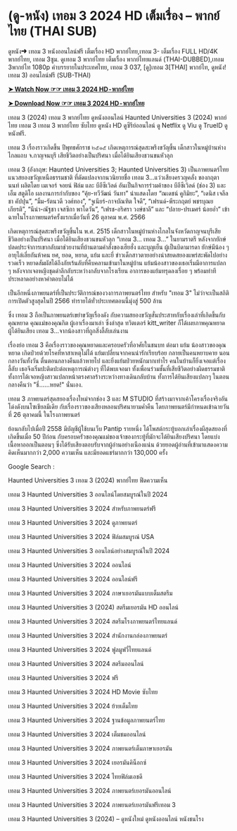 <h1>(ดู-หนัง) เทอม 3 2024 HD เต็มเรื่อง – พากย์ไทย (THAI SUB)</h1>
ดูหนัง➜ เทอม 3 หนังออนไลน์ฟรี เต็มเรื่อง HD พากย์ไทย,เทอม 3- เต็มเรื่อง FULL HD/4K พากย์ไทย, เทอม 3ซูม. ดูเทอม 3 พากย์ไทย เต็มเรื่อง พากย์ไทยแลนด์ (THAI-DUBBED),เทอม 3พากย์ไท 1080p คำบรรยายในประเทศไทย, เทอม 3 037, [ดู]เทอม 3[THAI] พากย์ไท, ดูหนัง!เทอม 3) ออนไลน์ฟรี (SUB-THAI)<p>

**[➤ Watch Now ☞☞ เทอม 3 2024 HD - พากย์ไทย](https://bit.ly/3LQkAjC)**


**[➤ Download Now ☞☞ เทอม 3 2024 HD - พากย์ไทย](https://bit.ly/3LQkAjC)**


เทอม 3 (2024) เทอม 3 พากย์ไทย ดูหนังออนไลน์ Haunted Universities 3 (2024) พากย์ไทย เทอม 3 เทอม 3 พากย์ไทย ซับไทย ดูหนัง HD ดูซีรีย์ออนไลน์ ดู Netflix ดู Viu ดู TrueID ดูหนังฟรี.

เทอม 3 เรื่องราวเกิดขึ้น ปีพุทธศักราช ๒๕๑๕ เกิดเหตุการณ์สุดสะพรึงขวัญขึ้น เด็กสาวในหมู่บ้านห่างไกลแถบ จ.กาญจนบุรี เสียชีวิตอย่างเป็นปริศนา เมื่อได้ยินเสียงชวนขนหัวลุก

เทอม 3 (อังกฤษ: Haunted Universities 3; Haunted Universities 3) เป็นภาพยนตร์ไทยแนวสยองขวัญเหนือธรรมชาติ ที่ดัดแปลงจากนวนิยายชื่อ เทอม 3…แว่วเสียงครวญคลั่ง ของกฤตานนท์ ผลิตโดย เมเจอร์ จอยน์ ฟิล์ม และ บีอีซีเวิลด์ อันเป็นกิจการร่วมค้าของ บีอีซีเวิลด์ (ช่อง 3) และ เอ็ม สตูดิโอ ผลงานการกำกับของ “คุ้ย-ทวีวัฒน์ วันทา” นำแสดงโดย “ณเดชน์ คูกิมิยะ”, “เดนิส เจลีลชา คัปปุน”, “มิ้ม-รัตนวดี วงศ์ทอง”, “จูเนียร์-กาจบัณฑิต ใจดี”, “เฟรนด์-พีระกฤตย์ พชรบุณยเกียรติ”, “นีน่า-ณัฐชา เจสซิกา พาโดวัน”, “เฟรช-อริศรา วงษ์ชาลี” และ “ปลาย-ปรเมศร์ น้อยอ่ำ” เข้าฉายในโรงภาพยนตร์ครั้งแรกเมื่อวันที่ 26 ตุลาคม พ.ศ. 2566

เกิดเหตุการณ์สุดสะพรึงขวัญขึ้นใน พ.ศ. 2515 เด็กสาวในหมู่บ้านห่างไกลในจังหวัดกาญจนบุรีเสียชีวิตอย่างเป็นปริศนา เมื่อได้ยินเสียงชวนขนหัวลุก “เทอม 3… เทอม 3…” ในยามราตรี หลังจากยักษ์ปลดประจำการเขากลับมาช่วยงานที่บ้านตามคำสั่งของเฮียฮั่ง และบุญเย็น ผู้เป็นบิดามารดา ยักษ์มีน้อง ๆ อายุไล่เลี่ยกันห้าคน ยศ, ยอด, หยาด, แย้ม และยี่ ข่าวเด็กสาวตายอย่างน่าสยดสยองแพร่สะพัดไปอย่างรวดเร็ว หยาดสัมผัสได้ถึงภัยเร้นลับที่คืบคลานเข้ามาในหมู่บ้าน แย้มน้องสาวของเธอเริ่มมีอาการแปลก ๆ หลังจากเจอหญิงชุดดำลึกลับระหว่างกลับจากโรงเรียน อาการของแย้มทรุดลงเรื่อย ๆ พร้อมท่าทีประหลาดอย่างหาคำตอบไม่ได้

เป็นอีกหนึ่งภาพยนตร์ที่เป็นประวัติการณ์ของวงการภาพยนตร์ไทย สำหรับ "เทอม 3" ไม่ว่าจะเป็นสถิติการเปิดตัวสูงสุดในปี 2566 ทำรายได้ทั่วประเทศตอนนี้มุ่งสู่ 500 ล้าน

ซึ่ง เทอม 3 ถือเป็นภาพยนตร์เขย่าขวัญเรื่องดัง กับความสยองขวัญสั่นประสาทกับเรื่องเล่าที่เกิดขึ้นกับคุณหยาด คุณแม่ของคุณกิต ผู้เอาเรื่องมาเล่า ซึ่งล่าสุด ทวิตเตอร์ kitt_writer ก็ได้เผยภาพคุณหยาด ผู้ได้ยินเสียง เทอม 3...จากน้องสาวที่ถูกสิ่งลี้ลับเล่นงาน

เรื่องย่อ เทอม 3 คือเรื่องราวของคุณหยาดและครอบครัวที่อาศัยในชนบท ต่อมา แย้ม น้องสาวของคุณหยาด เกิดป่วยด้วยโรคที่หาสาเหตุไม่ได้ แย้มเปลี่ยนจากคนน่ารักเรียบร้อย กลายเป็นคนหยาบคาย นอนกลางวันทั้งวัน ตื่นตอนกลางคืนแล้วหายไป และยิ่งแย้มป่วยหนักมากเท่าไร คนในบ้านก็ยิ่งเจอแต่เรื่องลี้ลับ เธอจึงเริ่มปะติดปะต่อเหตุการณ์ต่างๆ ที่ได้พบเจอมา ทั้งเพื่อนร่วมชั้นที่เสียชีวิตอย่างผิดธรรมชาติ ทั้งการได้เจอหญิงสาวแปลกหน้าตรงศาลร้างระหว่างทางเดินกลับบ้าน ทั้งการได้ยินเสียงแปลกๆ ในตอนกลางคืนว่า "ธี่......หยด!" นั่นเอง.

เทอม 3 ภาพยนตร์สุดสยองเรื่องใหม่จากช่อง 3 และ M STUDIO ที่สร้างมาจากเค้าโครงเรื่องจริงอันโด่งดังบนโซเชียลมีเดีย กับเรื่องราวของเสียงหลอนปริศนายามค่ำคืน โดยภาพยนตร์มีกำหนดเข้าฉายวันที่ 26 ตุลาคมนี้ ในโรงภาพยนตร์

ย้อนกลับไปเมื่อปี 2558 มีบัญชีผู้ใช้บนเว็บ Pantip รายหนึ่ง ได้โพสต์กระทู้บอกเล่าเรื่องผีสุดสยองที่เกิดขึ้นเมื่อ 50 ปีก่อน กับครอบครัวของคุณแม่ของเจ้าของกระทู้ที่มักจะได้ยินเสียงปริศนา โดยแบ่งเนื้อหาออกเป็นตอนๆ ซึ่งได้รับเสียงตอบรับจากผู้อ่านอย่างเนืองแน่น ด้วยยอดผู้อ่านที่เข้ามาแสดงความคิดเห็นมากกว่า 2,000 ความเห็น และมียอดแชร์มากกว่า 130,000 ครั้ง

Google Search :

Haunted Universities 3 เทอม 3 (2024) พากย์ไทย ฟีดความเห็น

เทอม 3 Haunted Universities 3 ออนไลน์โดยสมบูรณ์ในปี 2024

เทอม 3 Haunted Universities 3 2024 สำหรับภาพยนตร์ฟรี

เทอม 3 Haunted Universities 3 2024 ดูภาพยนตร์

เทอม 3 Haunted Universities 3 2024 ฟิล์มสมบูรณ์ USA

เทอม 3 Haunted Universities 3 ออนไลน์อย่างสมบูรณ์ในปี 2024

เทอม 3 Haunted Universities 3 2024 ออนไลน์

เทอม 3 Haunted Universities 3 2024 ออนไลน์ฟรี

เทอม 3 Haunted Universities 3 2024 ภาษาเยอรมันแบบเต็มสตรีม

เทอม 3 Haunted Universities 3 (2024) สตรีมเยอรมัน HD ออนไลน์

เทอม 3 Haunted Universities 3 2024 สตรีมโรงภาพยนตร์ไทยแลนด์

เทอม 3 Haunted Universities 3 2024 สํานักงานกล่องภาพยนตร์

เทอม 3 Haunted Universities 3 2024 ฟูลมูฟวี่ไทยแลนด์

เทอม 3 Haunted Universities 3 2024 สตรีมออนไลน์

เทอม 3 Haunted Universities 3 2024 ฟรี

เทอม 3 Haunted Universities 3 2024 HD Movie ซับไทย

เทอม 3 Haunted Universities 3 2024 ย้ายเต็มไทย

เทอม 3 Haunted Universities 3 2024 ฐานข้อมูลภาพยนตร์ไทย

เทอม 3 Haunted Universities 3 2024 เต็มชมออนไลน์

เทอม 3 Haunted Universities 3 2024 ภาพยนตร์เต็มภาษาเยอรมัน

เทอม 3 Haunted Universities 3 2024 เยอรมันคิน็อกซ์

เทอม 3 Haunted Universities 3 2024 ไทยฟิล์มเอชดี

เทอม 3 Haunted Universities 3 2024 ภาพยนตร์เยอรมันออนไลน์

เทอม 3 Haunted Universities 3 2024 ภาพยนตร์เยอรมันฟรีเทอม 3

เทอม 3 Haunted Universities 3 (2024) – ดูหนังใหม่ ดูหนังออนไลน์ หนังชนโรง
